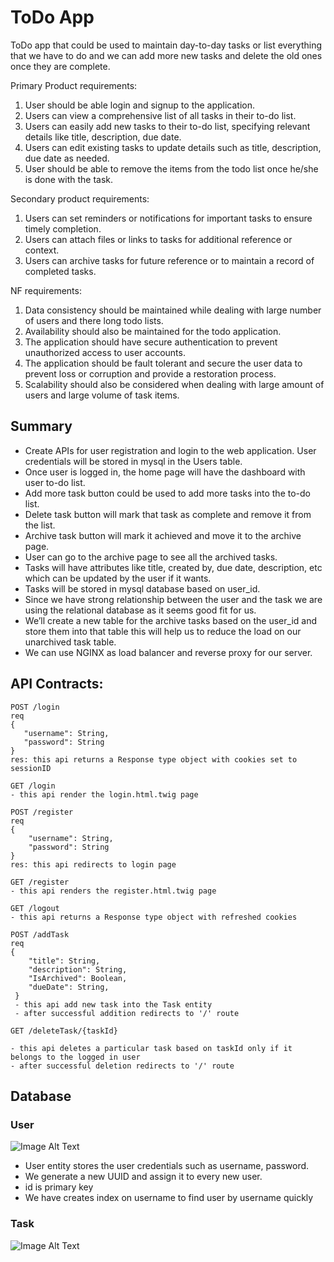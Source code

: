 # ToDo App

ToDo app that could be used to maintain day-to-day tasks or list everything that we have to do and we can add more new tasks and delete the old ones once they are complete.

Primary Product requirements:

1. User should be able login and signup to the application.
2. Users can view a comprehensive list of all tasks in their to-do list.
3. Users can easily add new tasks to their to-do list, specifying relevant details like title, description, due date.
4. Users can edit existing tasks to update details such as title, description, due date as needed.
5. User should be able to remove the items from the todo list once he/she is done with the task.

 Secondary product requirements:

1. Users can set reminders or notifications for important tasks to ensure timely completion.
2. Users can attach files or links to tasks for additional reference or context.
3. Users can archive tasks for future reference or to maintain a record of completed tasks.

NF requirements:

1. Data consistency should be maintained while dealing with large number of users and there long todo lists.
2. Availability should also be maintained for the todo application.
3. The application should have  secure authentication to prevent unauthorized access to user accounts.
4. The application should be fault tolerant and secure the user data to prevent loss or corruption and provide a restoration process.
5. Scalability should also be considered when dealing with large amount of users and large volume of task items.



## Summary

* Create APIs for user registration and login to the web application. User credentials will be stored in mysql in the Users table.
* Once user is logged in, the home page will have the dashboard with user to-do list.
* Add more task button could be used to add more tasks into the to-do list.
* Delete task button will mark that task as complete and remove it from the list.
* Archive task button will mark it achieved and move it to the archive page.
* User can go to the archive page to see all the archived tasks.
* Tasks will have attributes like title, created by, due date, description, etc which can be updated by the user if it wants.
* Tasks will be stored in mysql database based on user_id.
* Since we have strong relationship between the user and the task we are using the relational database as it seems good fit for us.
* We’ll create a new table for the archive tasks based on the user_id and store them into that table this will help us to reduce the load on our unarchived task table.
* We can use NGINX as load balancer and reverse proxy for our server.




## API Contracts:

```
POST /login
req
{
   "username": String,
   "password": String
}
res: this api returns a Response type object with cookies set to sessionID

GET /login
- this api render the login.html.twig page
```

```
POST /register
req
{
    "username": String,
    "password": String   
}
res: this api redirects to login page

GET /register
- this api renders the register.html.twig page
```

```
GET /logout
- this api returns a Response type object with refreshed cookies
```

```
POST /addTask
req
{
    "title": String,
    "description": String,
    "IsArchived": Boolean,
    "dueDate": String,
 }
 - this api add new task into the Task entity 
 - after successful addition redirects to '/' route
```

```
GET /deleteTask/{taskId}

- this api deletes a particular task based on taskId only if it belongs to the logged in user
- after successful deletion redirects to '/' route
```





## Database

### User

![Image Alt Text](images/example.png)

* User entity stores the user credentials such as username, password.
* We generate a new UUID and assign it to every new user.
* id is primary key
* We have creates index on username to find user by username quickly

### Task


![Image Alt Text](images/example.png)

